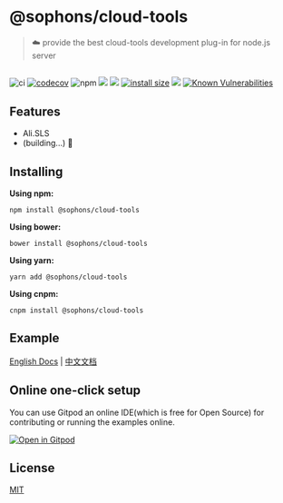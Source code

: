 # @sophons/cloud-tools

> ☁️ provide the best cloud-tools development plug-in for node.js server

## 

![ci](https://github.com/sophons-space/cloud-tools/workflows/workflow/badge.svg)
[![codecov](https://codecov.io/gh/sophons-space/cloud-tools/branch/master/graph/badge.svg)](https://codecov.io/gh/sophons-space/cloud-tools)
![npm](https://img.shields.io/npm/v/@sophons/cloud-tools)
![](https://badgen.net/npm/types/@sophons/cloud-tools)
![](https://badgen.net/npm/dm/@sophons/cloud-tools)
[![install size](https://packagephobia.com/badge?p=@sophons/cloud-tools)](https://packagephobia.com/result?p=@sophons/cloud-tools)
![](https://img.shields.io/npm/l/@sophons/cloud-tools.svg)
[![Known Vulnerabilities](https://snyk.io/test/npm/@sophons/cloud-tools/badge.svg)](https://snyk.io/test/npm/@sophons/cloud-tools)

## Features

- Ali.SLS
- (building...) 👷

## Installing

**Using npm:**

```shell
npm install @sophons/cloud-tools
```

**Using bower:**

```shell
bower install @sophons/cloud-tools
```

**Using yarn:**

```shell
yarn add @sophons/cloud-tools
```

**Using cnpm:**

```shell
cnpm install @sophons/cloud-tools
```

## Example

[English Docs](docs/en.md) | [中文文档](docs/cn.md)

## Online one-click setup

You can use Gitpod an online IDE(which is free for Open Source) for contributing or running the examples online.

[![Open in Gitpod](https://gitpod.io/button/open-in-gitpod.svg)](https://gitpod.io/#https://github.com/axios/axios/blob/master/examples/server.js)

## License

[MIT](LICENSE)